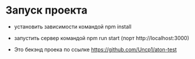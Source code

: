 # Запуск проекта

- установить зависимости командой npm install
- запустить сервер командой npm run start (порт http://localhost:3000)

- Это бекэнд проека по ссылке https://github.com/Uncp1/aton-test
